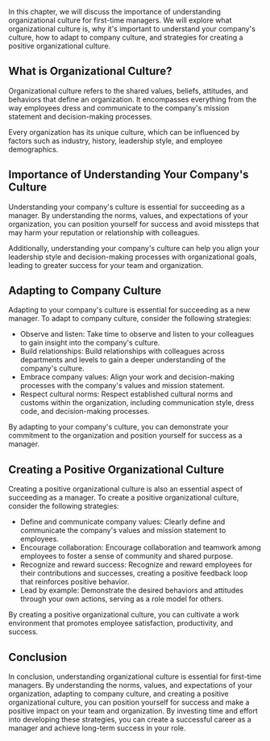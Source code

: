 
In this chapter, we will discuss the importance of understanding organizational culture for first-time managers. We will explore what organizational culture is, why it's important to understand your company's culture, how to adapt to company culture, and strategies for creating a positive organizational culture.

What is Organizational Culture?
-------------------------------

Organizational culture refers to the shared values, beliefs, attitudes, and behaviors that define an organization. It encompasses everything from the way employees dress and communicate to the company's mission statement and decision-making processes.

Every organization has its unique culture, which can be influenced by factors such as industry, history, leadership style, and employee demographics.

Importance of Understanding Your Company's Culture
--------------------------------------------------

Understanding your company's culture is essential for succeeding as a manager. By understanding the norms, values, and expectations of your organization, you can position yourself for success and avoid missteps that may harm your reputation or relationship with colleagues.

Additionally, understanding your company's culture can help you align your leadership style and decision-making processes with organizational goals, leading to greater success for your team and organization.

Adapting to Company Culture
---------------------------

Adapting to your company's culture is essential for succeeding as a new manager. To adapt to company culture, consider the following strategies:

* Observe and listen: Take time to observe and listen to your colleagues to gain insight into the company's culture.
* Build relationships: Build relationships with colleagues across departments and levels to gain a deeper understanding of the company's culture.
* Embrace company values: Align your work and decision-making processes with the company's values and mission statement.
* Respect cultural norms: Respect established cultural norms and customs within the organization, including communication style, dress code, and decision-making processes.

By adapting to your company's culture, you can demonstrate your commitment to the organization and position yourself for success as a manager.

Creating a Positive Organizational Culture
------------------------------------------

Creating a positive organizational culture is also an essential aspect of succeeding as a manager. To create a positive organizational culture, consider the following strategies:

* Define and communicate company values: Clearly define and communicate the company's values and mission statement to employees.
* Encourage collaboration: Encourage collaboration and teamwork among employees to foster a sense of community and shared purpose.
* Recognize and reward success: Recognize and reward employees for their contributions and successes, creating a positive feedback loop that reinforces positive behavior.
* Lead by example: Demonstrate the desired behaviors and attitudes through your own actions, serving as a role model for others.

By creating a positive organizational culture, you can cultivate a work environment that promotes employee satisfaction, productivity, and success.

Conclusion
----------

In conclusion, understanding organizational culture is essential for first-time managers. By understanding the norms, values, and expectations of your organization, adapting to company culture, and creating a positive organizational culture, you can position yourself for success and make a positive impact on your team and organization. By investing time and effort into developing these strategies, you can create a successful career as a manager and achieve long-term success in your role.
